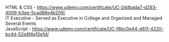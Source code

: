 HTML & CSS - https://www.udemy.com/certificate/UC-2ddbada7-d293-4009-b3ee-5cad88e4b209/<br>
IT Executive - Served as Executive in College and Organized and Managed Several Events<br>
JavaScript - https://www.udemy.com/certificate/UC-f8bc0e44-d611-4220-bc4d-52e8f4e10e1d/
